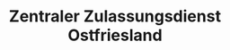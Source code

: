 ---
title: "Zentraler Zulassungsdienst Ostfriesland"
url: /oldenburg/zentraler-zulassungsdienst-ostfriesland/
shop: Beschriftungen
---